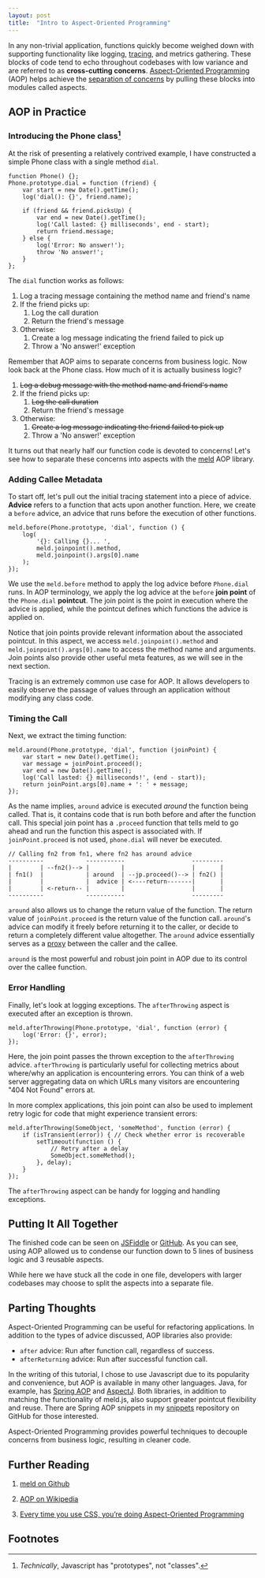 ```yaml
---
layout: post
title:  "Intro to Aspect-Oriented Programming"
---
```


<style>
    table {
        border-collapse: collapse;
        margin: 2.5rem auto;
    }
    td, th {
        border: 1px solid #888;
        padding: 0.5rem 2rem;
    }
</style>


In any non-trivial application, functions quickly become weighed down with
supporting functionality like logging,
[tracing](https://en.wikipedia.org/wiki/Tracing_(software)), and metrics
gathering. These blocks of code tend to echo throughout codebases with low
variance and are referred to as **cross-cutting concerns**.
[Aspect-Oriented Programming](https://en.wikipedia.org/wiki/Aspect-oriented_programming)
(AOP) helps achieve the
[separation of concerns](https://en.wikipedia.org/wiki/Separation_of_concerns)
by pulling these blocks into modules called aspects.


## AOP in Practice

### Introducing the Phone class[^1]

At the risk of presenting a relatively contrived example, I have constructed a
simple Phone class with a single method `dial`.

    function Phone() {};
    Phone.prototype.dial = function (friend) {
        var start = new Date().getTime();
        log('dial(): {}', friend.name);

        if (friend && friend.picksUp) {
            var end = new Date().getTime();
            log('Call lasted: {} milliseconds', end - start);
            return friend.message;
        } else {
            log('Error: No answer!');
            throw 'No answer!';
        }
    };

The `dial` function works as follows:

1. Log a tracing message containing the method name and friend's name
2. If the friend picks up:
    1. Log the call duration
    2. Return the friend's message
3. Otherwise:
    1. Create a log message indicating the friend failed to pick up
    2. Throw a 'No answer!' exception

Remember that AOP aims to separate concerns from business logic. Now look back
at the Phone class. How much of it is actually business logic?

1. <strike>Log a debug message with the method name and friend's name</strike>
2. If the friend picks up:
    1. <strike>Log the call duration</strike>
    2. Return the friend's message
3. Otherwise:
    1. <strike>Create a log message indicating the friend failed to pick
        up</strike>
    2. Throw a 'No answer!' exception

It turns out that nearly half our function code is devoted to concerns! Let's
see how to separate these concerns into aspects with the
[meld](https://github.com/cujojs/meld) AOP library.


### Adding Callee Metadata

To start off, let's pull out the initial tracing statement into a piece of
advice. **Advice** refers to a function that acts upon another function. Here,
we create a `before` advice, an advice that runs before the execution of
other functions.

    meld.before(Phone.prototype, 'dial', function () {
        log(
            '{}: Calling {}... ',
            meld.joinpoint().method,
            meld.joinpoint().args[0].name
        );
    });

We use the `meld.before` method to apply the log advice before `Phone.dial`
runs. In AOP terminology, we apply the log advice at the `before`
**join point** of the `Phone.dial` **pointcut**. The join point is the point in
execution where the advice is applied, while the pointcut defines which
functions the advice is applied on.

Notice that join points provide relevant information about the associated
pointcut. In this aspect, we access `meld.joinpoint().method` and
`meld.joinpoint().args[0].name` to access the method name and arguments.
Join points also provide other useful meta features, as we will see in the next
section.

Tracing is an extremely common use case for AOP. It allows developers to easily
observe the passage of values through an application without modifying any
class code.


### Timing the Call

Next, we extract the timing function:

    meld.around(Phone.prototype, 'dial', function (joinPoint) {
        var start = new Date().getTime();
        var message = joinPoint.proceed();
        var end = new Date().getTime();
        log('Call lasted: {} milliseconds!', (end - start));
        return joinPoint.args[0].name + ': ' + message;
    });

As the name implies, `around` advice is executed *around* the function being
called. That is, it contains code that is run both before and after the
function call. This special join point has a `.proceed` function that tells
meld to go ahead and run the function this aspect is associated with. If
`joinPoint.proceed` is not used, `phone.dial` will never be executed.

    // Calling fn2 from fn1, where fn2 has around advice
    ----------            -----------                   ---------
    |        | --fn2()--> |         |                   |       |
    | fn1()  |            | around  | --jp.proceed()--> | fn2() |
    |        |            |  advice | <----return-------|       |
    |        | <-return-- |         |                   |       |
    ----------            -----------                   ---------

`around` also allows us to change the return value of the function. The return
value of `joinPoint.proceed` is the return value of the function call.
`around`'s advice can modify it freely before returning it to the caller, or
decide to return a completely different value altogether. The `around` advice
essentially serves as a [proxy](https://en.wikipedia.org/wiki/Proxy_pattern)
between the caller and the callee.

`around` is the most powerful and robust join point in AOP due to its control
over the callee function.


### Error Handling

Finally, let's look at logging exceptions. The `afterThrowing` aspect is
executed after an exception is thrown.

    meld.afterThrowing(Phone.prototype, 'dial', function (error) {
        log('Error: {}', error);
    });

Here, the join point passes the thrown exception to the `afterThrowing` advice.
`afterThrowing` is particularly useful for collecting metrics about where/why
an application is encountering errors. You can think of a web server
aggregating data on which URLs many visitors are encountering "404 Not Found"
errors at.

In more complex applications, this join point can also be used to implement
retry logic for code that might experience transient errors:

    meld.afterThrowing(SomeObject, 'someMethod', function (error) {
        if (isTransient(error)) { // Check whether error is recoverable
            setTimeout(function () {
                // Retry after a delay
                SomeObject.someMethod();
            }, delay);
        }
    });

The `afterThrowing` aspect can be handy for logging and handling exceptions.


## Putting It All Together

The finished code can be seen on [JSFiddle](http://jsfiddle.net/G2e22/) or
[GitHub](https://gist.github.com/abstractOwl/dbcc8ee5f9ac61323d33). As you can
see, using AOP allowed us to condense our function down to 5 lines of business
logic and 3 reusable aspects.

While here we have stuck all the code in one file, developers with larger
codebases may choose to split the aspects into a separate file.


## Parting Thoughts

Aspect-Oriented Programming can be useful for refactoring applications. In
addition to the types of advice discussed, AOP libraries also provide:

* `after` advice: Run after function call, regardless of success.
* `afterReturning` advice: Run after successful function call.

In the writing of this tutorial, I chose to use Javascript due to its
popularity and convenience, but AOP is available in many other languages.
Java, for example, has [Spring AOP](http://spring.io) and
[AspectJ](http://eclipse.org/aspectj). Both libraries, in addition to matching
the functionality of meld.js, also support greater pointcut flexibility and
reuse. There are Spring AOP snippets in my
[snippets](https://github.com/abstractOwl/snippets/tree/master/java/HelloAspects)
repository on GitHub for those interested.

Aspect-Oriented Programming provides powerful techniques to decouple concerns
from business logic, resulting in cleaner code.


## Further Reading

1. [meld on Github](https://github.com/cujojs/meld)

2. [AOP on Wikipedia](https://en.wikipedia.org/wiki/Aspect-oriented_programming)

3. [Every time you use CSS, you’re doing Aspect-Oriented Programming](http://plpatterns.com/post/482063133/every-time-you-use-css-youre-doing-aspect-oriented)


## Footnotes

[^1]: *Technically*, Javascript has "prototypes", not "classes".
